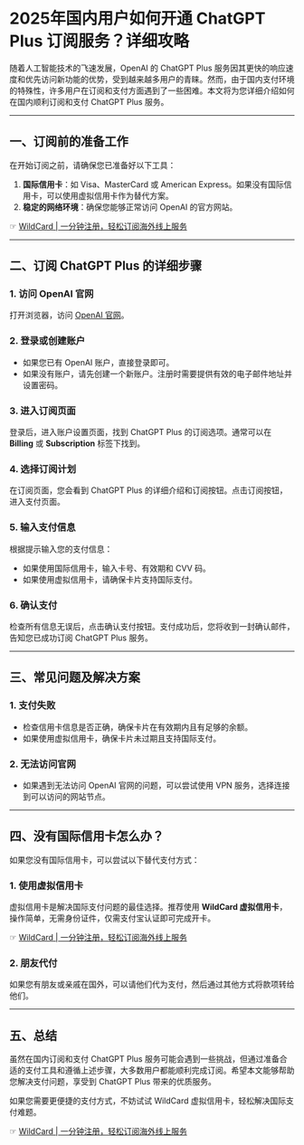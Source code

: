 # 2025年国内用户如何开通 ChatGPT Plus 订阅服务？详细攻略

随着人工智能技术的飞速发展，OpenAI 的 ChatGPT Plus 服务因其更快的响应速度和优先访问新功能的优势，受到越来越多用户的青睐。然而，由于国内支付环境的特殊性，许多用户在订阅和支付方面遇到了一些困难。本文将为您详细介绍如何在国内顺利订阅和支付 ChatGPT Plus 服务。

---

## 一、订阅前的准备工作

在开始订阅之前，请确保您已准备好以下工具：

1. **国际信用卡**：如 Visa、MasterCard 或 American Express。如果没有国际信用卡，可以使用虚拟信用卡作为替代方案。
2. **稳定的网络环境**：确保您能够正常访问 OpenAI 的官方网站。

☞ [WildCard | 一分钟注册，轻松订阅海外线上服务](https://bit.ly/bewildcard)

---

## 二、订阅 ChatGPT Plus 的详细步骤

### 1. 访问 OpenAI 官网
打开浏览器，访问 [OpenAI 官网](https://www.openai.com)。

### 2. 登录或创建账户
- 如果您已有 OpenAI 账户，直接登录即可。
- 如果没有账户，请先创建一个新账户。注册时需要提供有效的电子邮件地址并设置密码。

### 3. 进入订阅页面
登录后，进入账户设置页面，找到 ChatGPT Plus 的订阅选项。通常可以在 **Billing** 或 **Subscription** 标签下找到。

### 4. 选择订阅计划
在订阅页面，您会看到 ChatGPT Plus 的详细介绍和订阅按钮。点击订阅按钮，进入支付页面。

### 5. 输入支付信息
根据提示输入您的支付信息：
- 如果使用国际信用卡，输入卡号、有效期和 CVV 码。
- 如果使用虚拟信用卡，请确保卡片支持国际支付。

### 6. 确认支付
检查所有信息无误后，点击确认支付按钮。支付成功后，您将收到一封确认邮件，告知您已成功订阅 ChatGPT Plus 服务。

---

## 三、常见问题及解决方案

### 1. 支付失败
- 检查信用卡信息是否正确，确保卡片在有效期内且有足够的余额。
- 如果使用虚拟信用卡，确保卡片未过期且支持国际支付。

### 2. 无法访问官网
- 如果遇到无法访问 OpenAI 官网的问题，可以尝试使用 VPN 服务，选择连接到可以访问的网站节点。

---

## 四、没有国际信用卡怎么办？

如果您没有国际信用卡，可以尝试以下替代支付方式：

### 1. 使用虚拟信用卡
虚拟信用卡是解决国际支付问题的最佳选择。推荐使用 **WildCard 虚拟信用卡**，操作简单，无需身份证件，仅需支付宝认证即可完成开卡。

☞ [WildCard | 一分钟注册，轻松订阅海外线上服务](https://bit.ly/bewildcard)

### 2. 朋友代付
如果您有朋友或亲戚在国外，可以请他们代为支付，然后通过其他方式将款项转给他们。

---

## 五、总结

虽然在国内订阅和支付 ChatGPT Plus 服务可能会遇到一些挑战，但通过准备合适的支付工具和遵循上述步骤，大多数用户都能顺利完成订阅。希望本文能够帮助您解决支付问题，享受到 ChatGPT Plus 带来的优质服务。

如果您需要更便捷的支付方式，不妨试试 WildCard 虚拟信用卡，轻松解决国际支付难题。

☞ [WildCard | 一分钟注册，轻松订阅海外线上服务](https://bit.ly/bewildcard)
